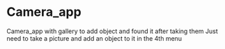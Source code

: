 # Camera_app
Camera_app with gallery to add object and found it after taking them 
Just need to take a picture and add an object to it in the 4th menu 

